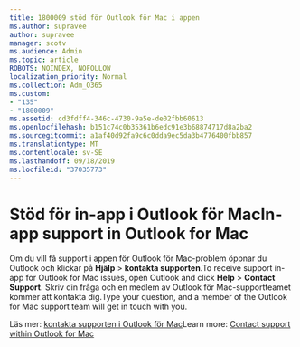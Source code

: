 ```yaml
---
title: 1800009 stöd för Outlook för Mac i appen
ms.author: supravee
author: supravee
manager: scotv
ms.audience: Admin
ms.topic: article
ROBOTS: NOINDEX, NOFOLLOW
localization_priority: Normal
ms.collection: Adm_O365
ms.custom:
- "135"
- "1800009"
ms.assetid: cd3fdff4-346c-4730-9a5e-de02fbb60613
ms.openlocfilehash: b151c74c0b35361b6edc91e3b68874717d8a2ba2
ms.sourcegitcommit: a1af40d92fa9c6c0dda9ec5da3b4776400fbb857
ms.translationtype: MT
ms.contentlocale: sv-SE
ms.lasthandoff: 09/18/2019
ms.locfileid: "37035773"
---
```

# <a name="in-app-support-in-outlook-for-mac"></a><span data-ttu-id="4b79c-102">Stöd för in-app i Outlook för Mac</span><span class="sxs-lookup"><span data-stu-id="4b79c-102">In-app support in Outlook for Mac</span></span>

<span data-ttu-id="4b79c-103">Om du vill få support i appen för Outlook för Mac-problem öppnar du Outlook och klickar på **Hjälp** \> **kontakta supporten**.</span><span class="sxs-lookup"><span data-stu-id="4b79c-103">To receive support in-app for Outlook for Mac issues, open Outlook and click **Help** \> **Contact Support**.</span></span> <span data-ttu-id="4b79c-104">Skriv din fråga och en medlem av Outlook för Mac-supportteamet kommer att kontakta dig.</span><span class="sxs-lookup"><span data-stu-id="4b79c-104">Type your question, and a member of the Outlook for Mac support team will get in touch with you.</span></span> 

<span data-ttu-id="4b79c-105">Läs mer: [kontakta supporten i Outlook för Mac](https://support.office.com//article/d0410177-8e65-4487-93f7-206a3a3d71a8)</span><span class="sxs-lookup"><span data-stu-id="4b79c-105">Learn more: [Contact support within Outlook for Mac](https://support.office.com//article/d0410177-8e65-4487-93f7-206a3a3d71a8)</span></span>